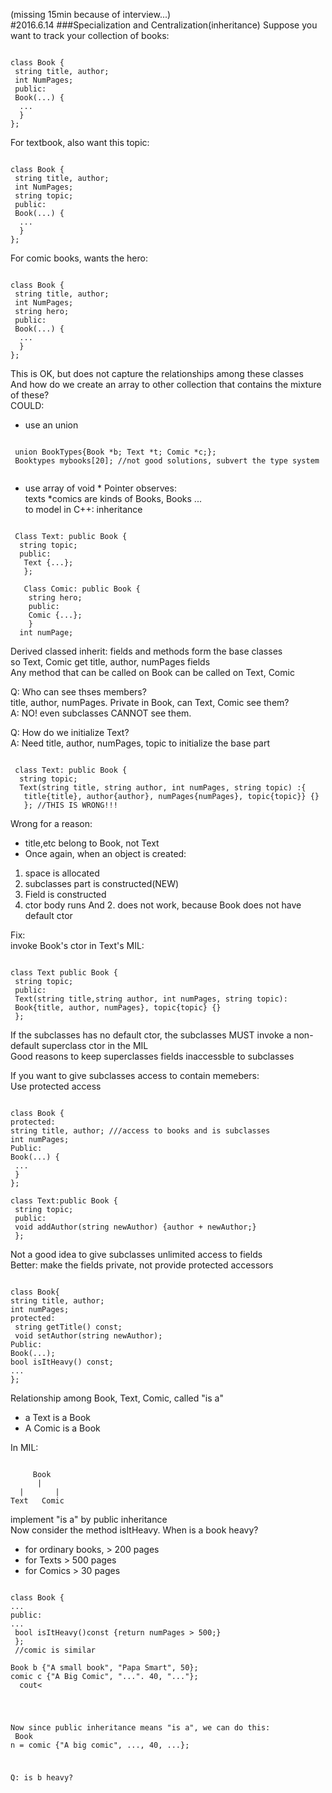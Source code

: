 (missing 15min because of interview...) </br>
#2016.6.14
###Specialization and Centralization(inheritance)
Suppose you want to track your collection of books:
<pre><code>
class Book {
 string title, author;
 int NumPages;
 public:
 Book(...) {
  ...
  }
};
</code></pre>
For textbook, also want this topic:
<pre><code>
class Book {
 string title, author;
 int NumPages;
 string topic;
 public:
 Book(...) {
  ...
  }
};
</code></pre>
For comic books, wants the hero:
<pre><code>
class Book {
 string title, author;
 int NumPages;
 string hero;
 public:
 Book(...) {
  ...
  }
};
</code></pre>
This is OK, but does not capture the relationships among these classes </br>
And how do we create an array to other collection that contains the mixture of these? </br>
COULD: 
 - use an union
 <pre><code>
 union BookTypes{Book *b; Text *t; Comic *c;};
 Booktypes mybooks[20]; //not good solutions, subvert the type system
 </code></pre>
 
- use array of void *
Pointer observes: </br>
texts *comics are kinds of Books, Books ... </br>
to model in C++: inheritance
 <pre><code>
 Class Text: public Book {
  string topic;
  public:
   Text {...};
   };
   
   Class Comic: public Book {
    string hero;
    public:
    Comic {...};
    }
  int numPage;
</code></pre>

Derived classed inherit: fields and methods form the base classes </br>
so Text, Comic get title, author, numPages fields </br>
Any method that can be called on Book can be called on Text, Comic

Q: Who can see thses members? </br>
title, author, numPages. Private in Book, can Text, Comic see them? </br>
A: NO! even subclasses CANNOT see them.

Q: How do we initialize Text? </br>
A: Need title, author, numPages, topic to initialize the base part
 <pre><code>
 class Text: public Book {
  string topic;
  Text(string title, string author, int numPages, string topic) :{
   title{title}, author{author}, numPages{numPages}, topic{topic}} {}
   }; //THIS IS WRONG!!!
</code></pre>
Wrong for a reason:
- title,etc belong to Book, not Text
- Once again, when an object is created:
 1. space is allocated
 2. subclasses part is constructed(NEW)
 3. Field is constructed
 4. ctor body runs
And 2. does not work, because Book does not have default ctor

Fix: </br>
invoke Book's ctor in Text's MIL:
<pre><code> 
class Text public Book {
 string topic;
 public:
 Text(string title,string author, int numPages, string topic): 
 Book{title, author, numPages}, topic{topic} {}
 };
</code></pre>
If the subclasses has no default ctor, the subclasses MUST invoke a non-default superclass ctor in the MIL </br>
Good reasons to keep superclasses fields inaccessble to subclasses

If you want to give subclasses access to contain memebers:  </br>
Use protected access
<pre><code>
class Book {
protected:
string title, author; ///access to books and is subclasses
int numPages;
Public:
Book(...) {
 ...
 }
};

class Text:public Book {
 string topic;
 public:
 void addAuthor(string newAuthor) {author + newAuthor;}
 };
</code></pre>
Not a good idea to give subclasses unlimited access to fields </br>
Better:
make the fields private, not provide protected accessors
<pre><code>
class Book{
string title, author;
int numPages;
protected:
 string getTitle() const;
 void setAuthor(string newAuthor);
Public:
Book(...);
bool isItHeavy() const;
...
};
</code></pre>
Relationship among Book, Text, Comic, called "is a"
- a Text is a Book
- A Comic is a Book

In MIL:
<pre><code>
     Book
      |
  |       |
Text   Comic
</code></pre>


implement "is a" by public inheritance </br>
Now consider the method isItHeavy. When is a book heavy?
- for ordinary books, > 200 pages
- for Texts > 500 pages
- for Comics > 30 pages

<pre><code>
class Book {
...
public:
...
 bool isItHeavy()const {return numPages > 500;}
 }; 
 //comic is similar

Book b {"A small book", "Papa Smart", 50};
comic c {"A Big Comic", "...". 40, "..."};
  cout<<b.isItHeavy(); //false
      <<c.isItHeavy(); //true
</code></pre>

Now since public inheritance means "is a", we can do this: </br>
Book n = comic {"A big comic", ..., 40, ...};

Q: is b heavy? </br>
